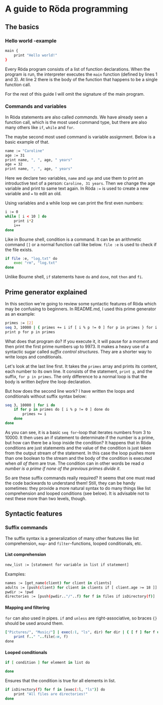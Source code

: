 # A guide to Röda programming

## The basics

### Hello world -example

```sh
main {
	print "Hello world!"
}
```

Every Röda program consists of a list of function declarations.
When the program is run, the interpreter executes the `main` function (defined by lines 1 and 3).
At line 2 there is the body of the function that happens to be a single function call.

For the rest of this guide I will omit the signature of the main program.

### Commands and variables

In Röda statements are also called _commands_. We have already seen a function call, which is the most used command type,
but there are also many others like `if`, `while` and `for`.

The maybe second most used command is variable assignment. Below is a basic example of that.

```sh
name := "Caroline"
age := 31
print name, ", ", age, " years"
age = 32
print name, ", ", age, " years"
```

Here we declare two variables, `name` and `age` and use them to print an introductive text of a person: `Caroline, 31 years`.
Then we change the age variable and print to same text again. In Röda `:=` is used to create a new variable and `=` to edit an old.

Using variables and a while loop we can print the first even numbers:

```sh
i := 0
while [ i < 10 ] do
	print i*2
	i++
done
```

Like in Bourne shell, condition is a command. It can be an arithmetic command `[]` or a normal function call like below.
`file :e` is used to check if the file exists.

```sh
if file :e, "log.txt" do
	exec "rm", "log.txt"
done
```

Unlike Bourne shell, `if` statements have `do` and `done`, not `then` and `fi`.

## Prime generator explained

In this section we're going to review some syntactic features of Röda which may be confusing to beginners.
In README.md, I used this prime generator as an example:

```sh
primes := [2]
seq 3, 10000 | { primes += i if [ i % p != 0 ] for p in primes } for i
print p for p in primes
```

What does that program do? If you execute it, it will pause for a moment and then print the first prime numbers up to 9973.
It makes a heavy use of a syntactic sugar called _suffix control structures_. They are a shorter way to write loops and conditionals.

Let's look at the last line first. It takes the `primes` array and prints its content, each number to its own line.
It consists of the statement, `print p`, and the suffix, `for p in primes`. The only difference to a normal loop is that the
body is written _before_ the loop declaration.

But how does the second line work? I have written the loops and conditionals without suffix syntax below:

```sh
seq 3, 10000 | for i do
	if for p in primes do [ i % p != 0 ] done do
		primes += i
	done
done
```

As you can see, it is a basic `seq for`-loop that iterates numbers from 3 to 10000.
It then uses an if statement to determinate if the number is a prime, but how can there be a loop inside the condition?
It happens that in Röda conditions are just statements and the value of the condition is just taken from the output stream of the statement.
In this case the loop pushes more than one boolean to the stream and the body of the condition is executed when _all of them_ are true.
The condition can in other words be read _a number is a prime if none of the previous primes divide it_.

So are these suffix commands really required? It seems that one must read the code backwards to understand them!
Still, they can be handy sometimes: they provide a more natural syntax to do many things like list comprehension and looped conditions (see below).
It is advisable not to nest these more than two levels, though.

## Syntactic features

### Suffix commands

The suffix syntax is a generalization of many other features like list comprehension, `map`- and `filter`-functions, looped conditionals, etc.

#### List comprehension

```sh
new_list := [statement for variable in list if statement]
```

Examples:
```sh
names := [get_name(client) for client in clients]
adults := [push(client) for client in clients if [ client.age >= 18 ]]
pwdir := !pwd
directories := [push(pwdir.."/"..f) for f in files if isDirectory(f)]
```

#### Mapping and filtering

`for` can also used in pipes. `if` and `unless` are right-associative, so braces `{}` should be used around them.

```ruby
["Pictures/", "Music/"] | exec(:l, "ls", dir) for dir | { [ f ] for f unless isDirectory(f) } | for f do
	print f.." "..file(:m, f)
done
```

#### Looped conditionals

```sh
if [ condition ] for element in list do

done
```

Ensures that the condition is true for all elements in list.

```sh
if isDirectory(f) for f in [exec(:l, "ls")] do
	print "All files are directories!"
done
```